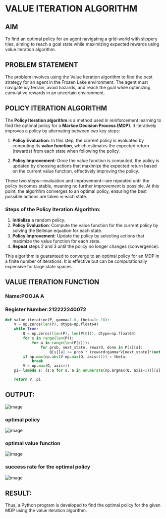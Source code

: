 # VALUE ITERATION ALGORITHM

## AIM
To find an optimal policy for an agent navigating a grid-world with slippery tiles, aiming to reach a goal state while maximizing expected rewards using value iteration algorithm.

## PROBLEM STATEMENT
The problem involves using the Value Iteration algorithm to find the best strategy for an agent in the Frozen Lake environment. The agent must navigate icy terrain, avoid hazards, and reach the goal while optimizing cumulative rewards in an uncertain environment.

## POLICY ITERATION ALGORITHM
The **Policy Iteration algorithm** is a method used in reinforcement learning to find the optimal policy for a **Markov Decision Process (MDP)**. It iteratively improves a policy by alternating between two key steps:

1. **Policy Evaluation**: In this step, the current policy is evaluated by computing its **value function**, which estimates the expected return (rewards) from each state when following the policy.

2. **Policy Improvement**: Once the value function is computed, the policy is updated by choosing actions that maximize the expected return based on the current value function, effectively improving the policy.

These two steps—evaluation and improvement—are repeated until the policy becomes stable, meaning no further improvement is possible. At this point, the algorithm converges to an optimal policy, ensuring the best possible actions are taken in each state.

### Steps of the Policy Iteration Algorithm:
1. **Initialize** a random policy.
2. **Policy Evaluation**: Compute the value function for the current policy by solving the Bellman equation for each state.
3. **Policy Improvement**: Update the policy by selecting actions that maximize the value function for each state.
4. **Repeat** steps 2 and 3 until the policy no longer changes (convergence).

This algorithm is guaranteed to converge to an optimal policy for an MDP in a finite number of iterations. It is effective but can be computationally expensive for large state spaces.

## VALUE ITERATION FUNCTION
### Name:POOJA A
### Register Number:212222240072
```python
def value_iteration(P, gamma=1.0, theta=1e-10):
    V = np.zeros(len(P), dtype=np.float64)
    while True:
        Q = np.zeros((len(P), len(P[0])), dtype=np.float64)
        for s in range(len(P)):
            for a in range(len(P[s])):
                for prob, next_state, reward, done in P[s][a]:
                    Q[s][a] += prob * (reward+gamma*V[next_state]*(not done))
        if np.max(np.abs(V-np.max(Q, axis=1))) < theta:
            break
        V = np.max(Q, axis=1)
    pi= lambda s: {s:a for s, a in enumerate(np.argmax(Q, axis=1))}[s]

    return V, pi
```

## OUTPUT:
![image](https://github.com/user-attachments/assets/33004c9c-bf2e-46c8-8f0e-342fb73ff991)

### optimal policy
![image](https://github.com/user-attachments/assets/989b5469-c0dc-411a-a992-bfc8e98527bf)

### optimal value function
![image](https://github.com/user-attachments/assets/175bbf7a-f644-4a03-81d4-6d0a8356b712)

### success rate for the optimal policy
![image](https://github.com/user-attachments/assets/e790d723-7be1-484a-b41d-6f7c8ce30a1b)

## RESULT:
Thus, a Python program is developed to find the optimal policy for the given MDP using the value iteration algorithm.
